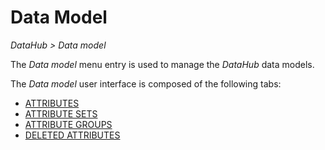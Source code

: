 # Data Model

*DataHub > Data model*

The *Data model* menu entry  is used to manage the *DataHub* data models.

The *Data model* user interface is composed of the following tabs:

- [ATTRIBUTES](./01a_Attributes.md)
- [ATTRIBUTE SETS](./01b_AttributeSets.md)
- [ATTRIBUTE GROUPS](./01c_AttributeGroups.md)
- [DELETED ATTRIBUTES](./01d_DeletedAttributes.md)